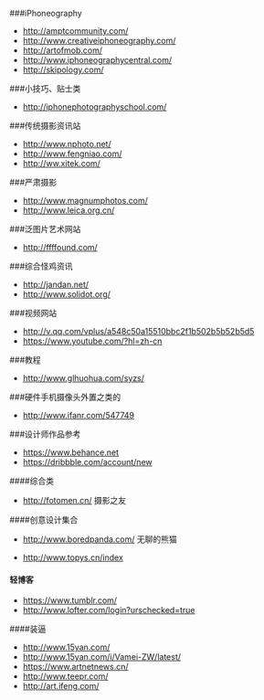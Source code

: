 ###iPhoneography
- http://amptcommunity.com/
- http://www.creativeiphoneography.com/
- http://artofmob.com/
- http://www.iphoneographycentral.com/
- http://skipology.com/

###小技巧、贴士类
- http://iphonephotographyschool.com/

###传统摄影资讯站
- http://www.nphoto.net/
- http://www.fengniao.com/
- http://ww.xitek.com/

###严肃摄影
- http://www.magnumphotos.com/
- http://www.leica.org.cn/

###泛图片艺术网站
- http://ffffound.com/

###综合怪鸡资讯
- http://jandan.net/
- http://www.solidot.org/


###视频网站
- http://v.qq.com/vplus/a548c50a15510bbc2f1b502b5b52b5d5
- https://www.youtube.com/?hl=zh-cn

###教程
- http://www.glhuohua.com/syzs/

###硬件手机摄像头外置之类的
- http://www.ifanr.com/547749

###设计师作品参考
- https://www.behance.net
- https://dribbble.com/account/new

####综合类

- http://fotomen.cn/  摄影之友

####创意设计集合

- http://www.boredpanda.com/
无聊的熊猫

- http://www.topys.cn/index 
#### 轻博客

- https://www.tumblr.com/
- http://www.lofter.com/login?urschecked=true

####装逼

- http://www.15yan.com/
- http://www.15yan.com/i/Vamei-ZW/latest/
- https://www.artnetnews.cn/
- http://www.teepr.com/
- http://art.ifeng.com/
